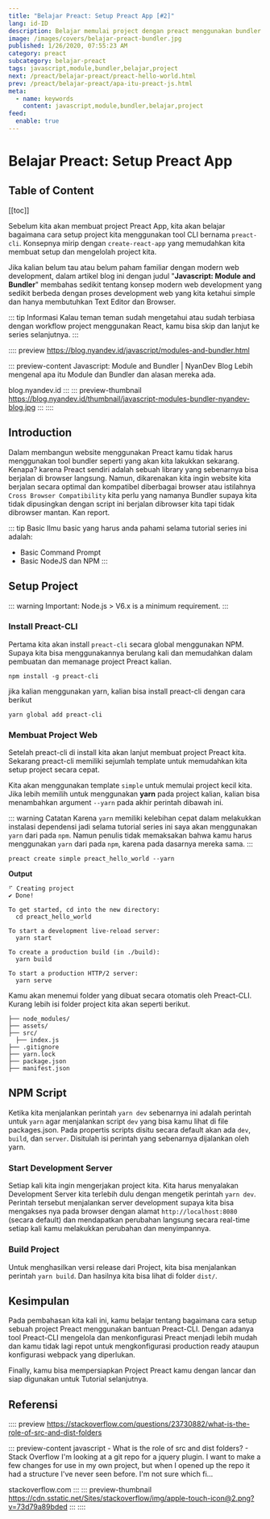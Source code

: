 ```yaml
---
title: "Belajar Preact: Setup Preact App [#2]"
lang: id-ID
description: Belajar memulai project dengan preact menggunakan bundler tool.
image: /images/covers/belajar-preact-bundler.jpg
published: 1/26/2020, 07:55:23 AM
category: preact
subcategory: belajar-preact
tags: javascript,module,bundler,belajar,project
next: /preact/belajar-preact/preact-hello-world.html
prev: /preact/belajar-preact/apa-itu-preact-js.html
meta:
  - name: keywords
    content: javascript,module,bundler,belajar,project
feed:
  enable: true
---
```

# Belajar Preact: Setup Preact App

<Author name="Ryan Aunur Rassyid" />
<FeaturedImage 
  src="/images/covers/belajar-preact-bundler.jpg"
  author="Nielsen Ramon"
  source="unsplash.com"
  sourceLink="https://unsplash.com/photos/okvqMfl78YE" />

## Table of Content
[[toc]]

Sebelum kita akan membuat project Preact App, kita akan belajar bagaimana cara setup project kita menggunakan tool CLI bernama `preact-cli`. Konsepnya mirip dengan `create-react-app` yang memudahkan kita membuat setup dan mengelolah project kita. 

Jika kalian belum tau atau belum paham familiar dengan modern web development, dalam artikel blog ini dengan judul "**Javascript: Module and Bundler**" membahas sedikit tentang konsep modern web development yang sedikit berbeda dengan proses development web yang kita ketahui simple dan hanya membutuhkan Text Editor dan Browser.

::: tip Informasi
Kalau teman teman sudah mengetahui atau sudah terbiasa dengan workflow project menggunakan React, kamu bisa skip dan lanjut ke series selanjutnya.
:::

:::: preview https://blog.nyandev.id/javascript/modules-and-bundler.html

::: preview-content Javascript: Module and Bundler | NyanDev Blog
Lebih mengenal apa itu Module dan Bundler dan alasan mereka ada.

blog.nyandev.id
:::
::: preview-thumbnail https://blog.nyandev.id/thumbnail/javascript-modules-bundler-nyandev-blog.jpg
:::
::::

## Introduction
Dalam membangun website menggunakan Preact kamu tidak harus menggunakan tool bundler seperti yang akan kita lakukkan sekarang. Kenapa? karena Preact sendiri adalah sebuah library yang sebenarnya bisa berjalan di browser langsung. Namun, dikarenakan kita ingin website kita berjalan secara optimal dan kompatibel diberbagai browser atau istilahnya `Cross Browser Compatibility` kita perlu yang namanya Bundler supaya kita tidak dipusingkan dengan script ini berjalan dibrowser kita tapi tidak dibrowser mantan. Kan report.

::: tip Basic 
Ilmu basic yang harus anda pahami selama tutorial series ini adalah:
- Basic Command Prompt
- Basic NodeJS dan NPM
:::

## Setup Project
::: warning
Important: Node.js > V6.x is a minimum requirement.
:::

### Install Preact-CLI
Pertama kita akan install `preact-cli` secara global menggunakan NPM. Supaya kita bisa menggunakannya berulang kali dan memudahkan dalam pembuatan dan memanage project Preact kalian.

```shell
npm install -g preact-cli
```
jika kalian menggunakan yarn, kalian bisa install preact-cli dengan cara berikut
```shell
yarn global add preact-cli
```

### Membuat Project Web
Setelah preact-cli di install kita akan lanjut membuat project Preact kita. Sekarang preact-cli memiliki sejumlah template untuk memudahkan kita setup project secara cepat.

Kita akan menggunakan template `simple` untuk memulai project kecil kita. Jika lebih memilih untuk menggunakan **yarn** pada project kalian, kalian bisa menambahkan argument `--yarn` pada akhir perintah dibawah ini. 

::: warning Catatan
Karena `yarn` memiliki kelebihan cepat dalam melakukkan instalasi dependensi jadi selama tutorial series ini saya akan menggunakan `yarn` dari pada `npm`. Namun penulis tidak memaksakan bahwa kamu harus menggunakan `yarn` dari pada `npm`, karena pada dasarnya mereka sama.
:::

```shell
preact create simple preact_hello_world --yarn
```

**Output**
```shell
⠋ Creating project
✔ Done!

To get started, cd into the new directory:
  cd preact_hello_world

To start a development live-reload server:
  yarn start

To create a production build (in ./build):
  yarn build

To start a production HTTP/2 server:
  yarn serve
```

Kamu akan menemui folder yang dibuat secara otomatis oleh Preact-CLI. Kurang lebih isi folder project kita akan seperti berikut.

```
├── node_modules/
├── assets/
├── src/
  ├── index.js
├── .gitignore
├── yarn.lock
├── package.json
├── manifest.json
```

## NPM Script
Ketika kita menjalankan perintah `yarn dev` sebenarnya ini adalah perintah untuk `yarn` agar menjalankan script `dev` yang bisa kamu lihat di file packages.json. Pada propertis scripts disitu secara default akan ada `dev`, `build`, dan `server`. Disitulah isi perintah yang sebenarnya dijalankan oleh yarn.

### Start Development Server
Setiap kali kita ingin mengerjakan project kita. Kita harus menyalakan Development Server kita terlebih dulu dengan mengetik perintah `yarn dev`. Perintah tersebut menjalankan server development supaya kita bisa mengakses nya pada browser dengan alamat `http://localhost:8080` (secara default) dan mendapatkan perubahan langsung secara real-time setiap kali kamu melakukkan perubahan dan menyimpannya.

### Build Project
Untuk menghasilkan versi release dari Project, kita bisa menjalankan perintah `yarn build`. Dan hasilnya kita bisa lihat di folder `dist/`.

## Kesimpulan
Pada pembahasan kita kali ini, kamu belajar tentang bagaimana cara setup sebuah project Preact menggunakan bantuan Preact-CLI. Dengan adanya tool Preact-CLI mengelola dan menkonfigurasi Preact menjadi lebih mudah dan kamu tidak lagi repot untuk mengkonfigurasi production ready ataupun konfigurasi webpack yang diperlukan.

Finally, kamu bisa mempersiapkan Project Preact kamu dengan lancar dan siap digunakan untuk Tutorial selanjutnya.

## Referensi

:::: preview https://stackoverflow.com/questions/23730882/what-is-the-role-of-src-and-dist-folders

::: preview-content javascript - What is the role of src and dist folders? - Stack Overflow
I'm looking at a git repo for a jquery plugin. I want to make a few changes for use in my own project, but when I opened up the repo it had a structure I've never seen before. I'm not sure which fi...

stackoverflow.com
:::
::: preview-thumbnail https://cdn.sstatic.net/Sites/stackoverflow/img/apple-touch-icon@2.png?v=73d79a89bded
:::
::::

<Disqus />
